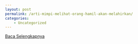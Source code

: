 ```yaml
---
layout: post
permalink: /arti-mimpi-melihat-orang-hamil-akan-melahirkan/
categories:
    - Uncategorized
---
```


[Baca Selengkapnya](/02)